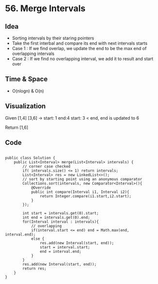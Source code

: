 # 56. Merge Intervals


## Idea
* Sorting intervals by their staring pointers 
* Take the first interbal and compare its end with next intervals starts
* Case 1 : If we find overlap, we update the end to be the max end of overlapping intervals
* Case 2 : If we find no overlapping interval, we add it to result and start over 

## Time & Space
* O(nlogn) & O(n)

## Visualization
Given [1,4] [3,6] -> start: 1    end:4
						 start: 3 < end, end is updated to 6

Return [1,6]


## Code 


```

public class Solution {
    public List<Interval> merge(List<Interval> intervals) {
        // corner case checked 
        if( intervals.size() <= 1) return intervals;
        List<Interval> res = new LinkedList<>();
        // sort by starting point using an anonymous comparator
        Collections.sort(intervals, new Comparator<Interval>(){
            @Override
            public int compare(Interval i1, Interval i2){
                return Integer.compare(i1.start,i2.start);
            }
        });
        
        int start = intervals.get(0).start;
        int end = intervals.get(0).end;
        for(Interval interval : intervals){
            // overlapping
            if(interval.start <= end) end = Math.max(end, interval.end);
            else {
                res.add(new Interval(start, end));
                start = interval.start;
                end = interval.end;
            }
        }
        res.add(new Interval(start, end));
        return res;
    }
}
```